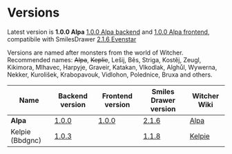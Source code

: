 # Versions

Latest version is **1.0.0 Alpa** [1.0.0 Alpa backend](https://github.com/privrja/thesis/releases/tag/1.0.0) and [1.0.0 Alpa frontend](https://github.com/privrja/thesis-frontend-react/releases/tag/1.0.0), compatibile with SmilesDrawer [2.1.6 Evenstar](https://github.com/privrja/smilesDrawer/releases/tag/2.1.6)

Versions are named after monsters from the world of Witcher.
Recommended names: ~~Alpa~~, ~~Keplie~~, Lešij, Běs, Striga, Kostěj, Zeugl, Kikimora, Mlhavec, Harpyje, Graveir, Katakan, Vlkodlak, Alghůl, Wywerna, Nekker, Kurolišek, Krabopavouk, Vidlohon, Polednice, Bruxa and others.

| Name            | Backend version                                               | Frontend version                                                             | Smiles Drawer version                                               | Witcher Wiki                                    |
| --------------- | ------------------------------------------------------------- | ---------------------------------------------------------------------------- | ------------------------------------------------------------------- | ----------------------------------------------- |
| **Alpa**        | [1.0.0](https://github.com/privrja/thesis/releases/tag/1.0.0) | [1.0.0](https://github.com/privrja/thesis-frontend-react/releases/tag/1.0.0) | [2.1.6](https://github.com/privrja/smilesDrawer/releases/tag/2.1.6) | [Alpa](https://witcher.fandom.com/wiki/Alp)     |
| Kelpie (Bbdgnc) | [1.0.3](https://github.com/privrja/bbdgnc/releases/tag/1.0.2) |                                                                              | [1.1.8](https://github.com/privrja/smilesDrawer/releases/tag/1.1.8) | [Kelpie](https://witcher.fandom.com/wiki/Kelpie)|


